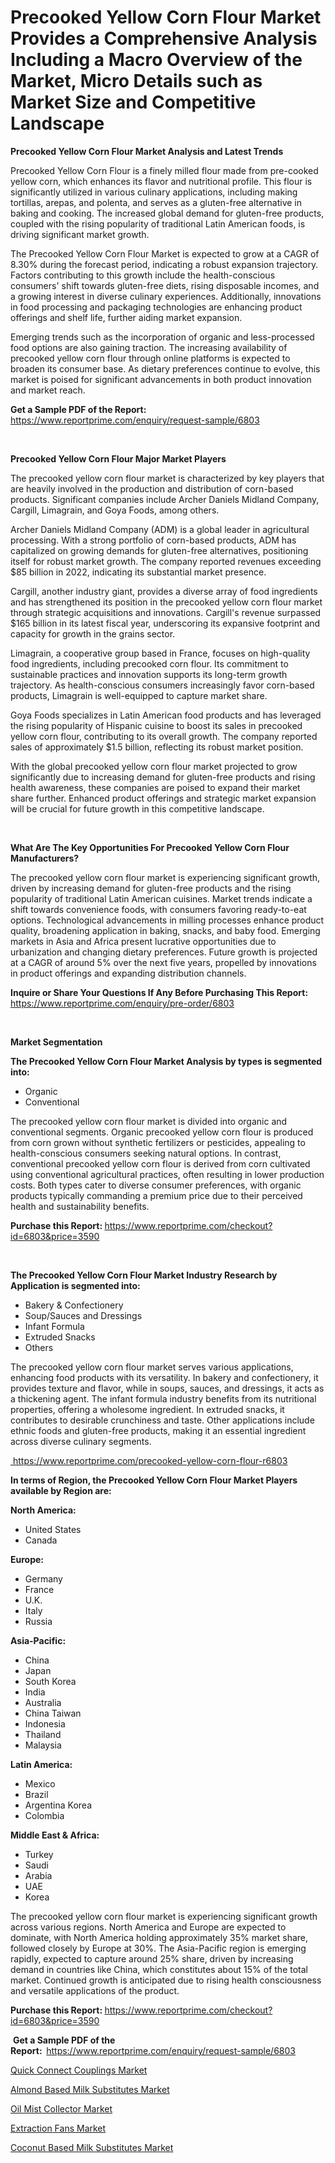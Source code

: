 <p><h1>Precooked Yellow Corn Flour Market Provides a Comprehensive Analysis Including a Macro Overview of the Market, Micro Details such as Market Size and Competitive Landscape</h1></p><p><strong>Precooked Yellow Corn Flour Market Analysis and Latest Trends</strong></p>
<p><p>Precooked Yellow Corn Flour is a finely milled flour made from pre-cooked yellow corn, which enhances its flavor and nutritional profile. This flour is significantly utilized in various culinary applications, including making tortillas, arepas, and polenta, and serves as a gluten-free alternative in baking and cooking. The increased global demand for gluten-free products, coupled with the rising popularity of traditional Latin American foods, is driving significant market growth.</p><p>The Precooked Yellow Corn Flour Market is expected to grow at a CAGR of 8.30% during the forecast period, indicating a robust expansion trajectory. Factors contributing to this growth include the health-conscious consumers' shift towards gluten-free diets, rising disposable incomes, and a growing interest in diverse culinary experiences. Additionally, innovations in food processing and packaging technologies are enhancing product offerings and shelf life, further aiding market expansion.</p><p>Emerging trends such as the incorporation of organic and less-processed food options are also gaining traction. The increasing availability of precooked yellow corn flour through online platforms is expected to broaden its consumer base. As dietary preferences continue to evolve, this market is poised for significant advancements in both product innovation and market reach.</p></p>
<p><strong>Get a Sample PDF of the Report:&nbsp;</strong> <a href="https://www.reportprime.com/enquiry/request-sample/6803?utm_campaign=2194&utm_medium=2&utm_source=Github&utm_content=ia&utm_term=19032025&utm_id=precooked-yellow-corn-flour">https://www.reportprime.com/enquiry/request-sample/6803</a></p>
<p>&nbsp;</p>
<p><strong>Precooked Yellow Corn Flour Major Market Players</strong></p>
<p><p>The precooked yellow corn flour market is characterized by key players that are heavily involved in the production and distribution of corn-based products. Significant companies include Archer Daniels Midland Company, Cargill, Limagrain, and Goya Foods, among others.</p><p>Archer Daniels Midland Company (ADM) is a global leader in agricultural processing. With a strong portfolio of corn-based products, ADM has capitalized on growing demands for gluten-free alternatives, positioning itself for robust market growth. The company reported revenues exceeding $85 billion in 2022, indicating its substantial market presence.</p><p>Cargill, another industry giant, provides a diverse array of food ingredients and has strengthened its position in the precooked yellow corn flour market through strategic acquisitions and innovations. Cargill's revenue surpassed $165 billion in its latest fiscal year, underscoring its expansive footprint and capacity for growth in the grains sector.</p><p>Limagrain, a cooperative group based in France, focuses on high-quality food ingredients, including precooked corn flour. Its commitment to sustainable practices and innovation supports its long-term growth trajectory. As health-conscious consumers increasingly favor corn-based products, Limagrain is well-equipped to capture market share.</p><p>Goya Foods specializes in Latin American food products and has leveraged the rising popularity of Hispanic cuisine to boost its sales in precooked yellow corn flour, contributing to its overall growth. The company reported sales of approximately $1.5 billion, reflecting its robust market position.</p><p>With the global precooked yellow corn flour market projected to grow significantly due to increasing demand for gluten-free products and rising health awareness, these companies are poised to expand their market share further. Enhanced product offerings and strategic market expansion will be crucial for future growth in this competitive landscape.</p></p>
<p>&nbsp;</p>
<p><strong>What Are The Key Opportunities For Precooked Yellow Corn Flour Manufacturers?</strong></p>
<p><p>The precooked yellow corn flour market is experiencing significant growth, driven by increasing demand for gluten-free products and the rising popularity of traditional Latin American cuisines. Market trends indicate a shift towards convenience foods, with consumers favoring ready-to-eat options. Technological advancements in milling processes enhance product quality, broadening application in baking, snacks, and baby food. Emerging markets in Asia and Africa present lucrative opportunities due to urbanization and changing dietary preferences. Future growth is projected at a CAGR of around 5% over the next five years, propelled by innovations in product offerings and expanding distribution channels.</p></p>
<p><strong>Inquire or Share Your Questions If Any Before Purchasing This Report:</strong> <a href="https://www.reportprime.com/enquiry/pre-order/6803?utm_campaign=2194&utm_medium=2&utm_source=Github&utm_content=ia&utm_term=19032025&utm_id=precooked-yellow-corn-flour">https://www.reportprime.com/enquiry/pre-order/6803</a></p>
<p>&nbsp;</p>
<p><strong>Market Segmentation</strong></p>
<p><strong>The Precooked Yellow Corn Flour Market Analysis by types is segmented into:</strong></p>
<p><ul><li>Organic</li><li>Conventional</li></ul></p>
<p><p>The precooked yellow corn flour market is divided into organic and conventional segments. Organic precooked yellow corn flour is produced from corn grown without synthetic fertilizers or pesticides, appealing to health-conscious consumers seeking natural options. In contrast, conventional precooked yellow corn flour is derived from corn cultivated using conventional agricultural practices, often resulting in lower production costs. Both types cater to diverse consumer preferences, with organic products typically commanding a premium price due to their perceived health and sustainability benefits.</p></p>
<p><strong>Purchase this Report:&nbsp;</strong><a href="https://www.reportprime.com/checkout?id=6803&price=3590&utm_campaign=2194&utm_medium=2&utm_source=Github&utm_content=ia&utm_term=19032025&utm_id=precooked-yellow-corn-flour">https://www.reportprime.com/checkout?id=6803&price=3590</a></p>
<p>&nbsp;</p>
<p><strong>The Precooked Yellow Corn Flour Market Industry Research by Application is segmented into:</strong></p>
<p><ul><li>Bakery & Confectionery</li><li>Soup/Sauces and Dressings</li><li>Infant Formula</li><li>Extruded Snacks</li><li>Others</li></ul></p>
<p><p>The precooked yellow corn flour market serves various applications, enhancing food products with its versatility. In bakery and confectionery, it provides texture and flavor, while in soups, sauces, and dressings, it acts as a thickening agent. The infant formula industry benefits from its nutritional properties, offering a wholesome ingredient. In extruded snacks, it contributes to desirable crunchiness and taste. Other applications include ethnic foods and gluten-free products, making it an essential ingredient across diverse culinary segments.</p></p>
<p><a href="https://www.reportprime.com/precooked-yellow-corn-flour-r6803?utm_campaign=2194&utm_medium=2&utm_source=Github&utm_content=ia&utm_term=19032025&utm_id=precooked-yellow-corn-flour">&nbsp;https://www.reportprime.com/precooked-yellow-corn-flour-r6803</a></p>
<p><strong>In terms of Region, the Precooked Yellow Corn Flour Market Players available by Region are:</strong></p>
<p>
    <p> <strong> North America: </strong>
        <ul>
            <li>United States</li>
            <li>Canada</li>
        </ul>
        </p> 
    <p> <strong> Europe: </strong>
        <ul>
            <li>Germany</li>
            <li>France</li>
            <li>U.K.</li>
            <li>Italy</li>
            <li>Russia</li>
        </ul>
        </p> 
    <p> <strong> Asia-Pacific: </strong>
        <ul>
            <li>China</li>
            <li>Japan</li>
            <li>South Korea</li>
            <li>India</li>
            <li>Australia</li>
            <li>China Taiwan</li>
            <li>Indonesia</li>
            <li>Thailand</li>
            <li>Malaysia</li>
        </ul>
        </p> 
    <p> <strong> Latin America: </strong>
        <ul>
            <li>Mexico</li>
            <li>Brazil</li>
            <li>Argentina Korea</li>
            <li>Colombia</li>
        </ul>
        </p> 
    <p> <strong> Middle East & Africa: </strong>
        <ul>
            <li>Turkey</li>
            <li>Saudi</li>
            <li>Arabia</li>
            <li>UAE</li>
            <li>Korea</li>
        </ul>
    </p>
    </p>
<p><p>The precooked yellow corn flour market is experiencing significant growth across various regions. North America and Europe are expected to dominate, with North America holding approximately 35% market share, followed closely by Europe at 30%. The Asia-Pacific region is emerging rapidly, expected to capture around 25% share, driven by increasing demand in countries like China, which constitutes about 15% of the total market. Continued growth is anticipated due to rising health consciousness and versatile applications of the product.</p></p>
<p><strong>Purchase this Report: </strong><a href="https://www.reportprime.com/checkout?id=6803&price=3590&utm_campaign=2194&utm_medium=2&utm_source=Github&utm_content=ia&utm_term=19032025&utm_id=precooked-yellow-corn-flour">https://www.reportprime.com/checkout?id=6803&price=3590</a></p>
<p>&nbsp;<strong>Get a Sample PDF of the Report:&nbsp;&nbsp;</strong><a href="https://www.reportprime.com/enquiry/request-sample/6803?utm_campaign=2194&utm_medium=2&utm_source=Github&utm_content=ia&utm_term=19032025&utm_id=precooked-yellow-corn-flour">https://www.reportprime.com/enquiry/request-sample/6803</a></p>
<p><strong></strong></p>
<p><p><a href="https://www.linkedin.com/pulse/quick-connect-couplings-market-global-analysis-size-3qchc?utm_campaign=2194&utm_medium=2&utm_source=Github&utm_content=ia&utm_term=19032025&utm_id=precooked-yellow-corn-flour">Quick Connect Couplings Market</a></p><p><a href="https://github.com/buluckcapps2/Market-Research-Report-List-1/blob/main/almond-based-milk-substitutes-market.md?utm_campaign=2194&utm_medium=2&utm_source=Github&utm_content=ia&utm_term=19032025&utm_id=precooked-yellow-corn-flour">Almond Based Milk Substitutes Market</a></p><p><a href="https://www.linkedin.com/pulse/assessment-oil-mist-collector-market-scope-markets-size-wcl5c?utm_campaign=2194&utm_medium=2&utm_source=Github&utm_content=ia&utm_term=19032025&utm_id=precooked-yellow-corn-flour">Oil Mist Collector Market</a></p><p><a href="https://www.linkedin.com/pulse/extraction-fans-market-trends-2025-2032-analysis-report-projects-jmczc?utm_campaign=2194&utm_medium=2&utm_source=Github&utm_content=ia&utm_term=19032025&utm_id=precooked-yellow-corn-flour">Extraction Fans Market</a></p><p><a href="https://github.com/donnypolan/Market-Research-Report-List-1/blob/main/coconut-based-milk-substitutes-market.md?utm_campaign=2194&utm_medium=2&utm_source=Github&utm_content=ia&utm_term=19032025&utm_id=precooked-yellow-corn-flour">Coconut Based Milk Substitutes Market</a></p></p>